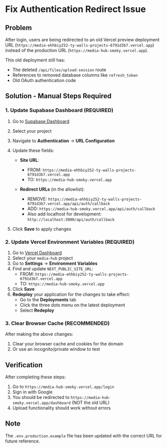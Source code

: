# Fix Authentication Redirect Issue

## Problem
After login, users are being redirected to an old Vercel preview deployment URL (`https://media-ehhbiy252-ty-walls-projects-6791d3b7.vercel.app`) instead of the production URL (`https://media-hub-smoky.vercel.app`).

This old deployment still has:
- The deleted `/api/files/upload-session` route
- References to removed database columns like `refresh_token`
- Old OAuth authentication code

## Solution - Manual Steps Required

### 1. Update Supabase Dashboard (REQUIRED)

1. Go to [Supabase Dashboard](https://supabase.com/dashboard)
2. Select your project
3. Navigate to **Authentication** → **URL Configuration**
4. Update these fields:
   - **Site URL**:
     - FROM: `https://media-ehhbiy252-ty-walls-projects-6791d3b7.vercel.app`
     - TO: `https://media-hub-smoky.vercel.app`

   - **Redirect URLs** (in the allowlist):
     - REMOVE: `https://media-ehhbiy252-ty-walls-projects-6791d3b7.vercel.app/api/auth/callback`
     - ADD: `https://media-hub-smoky.vercel.app/api/auth/callback`
     - Also add localhost for development: `http://localhost:3000/api/auth/callback`

5. Click **Save** to apply changes

### 2. Update Vercel Environment Variables (REQUIRED)

1. Go to [Vercel Dashboard](https://vercel.com/dashboard)
2. Select your `media-hub` project
3. Go to **Settings** → **Environment Variables**
4. Find and update `NEXT_PUBLIC_SITE_URL`:
   - FROM: `https://media-ehhbiy252-ty-walls-projects-6791d3b7.vercel.app`
   - TO: `https://media-hub-smoky.vercel.app`
5. Click **Save**
6. **Redeploy** your application for the changes to take effect:
   - Go to the **Deployments** tab
   - Click the three dots menu on the latest deployment
   - Select **Redeploy**

### 3. Clear Browser Cache (RECOMMENDED)

After making the above changes:
1. Clear your browser cache and cookies for the domain
2. Or use an incognito/private window to test

## Verification

After completing these steps:
1. Go to `https://media-hub-smoky.vercel.app/login`
2. Sign in with Google
3. You should be redirected to `https://media-hub-smoky.vercel.app/dashboard` (NOT the old URL)
4. Upload functionality should work without errors

## Note
The `.env.production.example` file has been updated with the correct URL for future reference.
